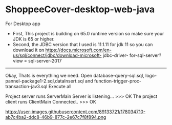 # ShoppeeCover-desktop-web-java
For Desktop app

- First, This project is building on 65.0 runtime version so make sure your JDK is 65 or higher.
- Second, the JDBC version that I used is 11.1.11 for jdk 11 so you can download it on https://docs.microsoft.com/en-us/sql/connect/jdbc/download-microsoft- jdbc-driver- for-sql-server? view = sql-server-2017
---------------------------------------------------
Okay, Thats is everything we need.
Open database-query-sql.sql, logo-pannel-package1-2.sql,dataInsert.sql and function-trigger-proc-transaction-jav3.sql
Execute all

Project server runs ServerMain
Server is listening... >>> OK
The project client runs ClientMain
Connected.. >>> OK

https://user-images.githubusercontent.com/89133721/178034710-ab7c4ba2-ddc8-46b9-877c-2e67c7f8f894.png

